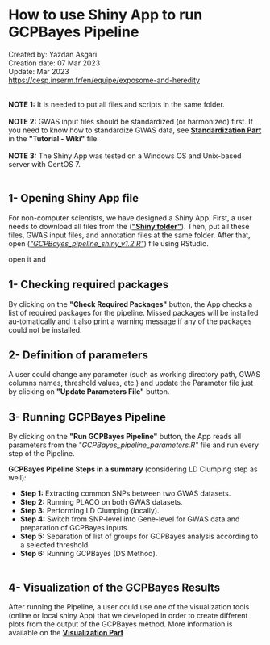 # How to use Shiny App to run GCPBayes Pipeline
Created by: Yazdan Asgari<br>
Creation date: 07 Mar 2023<br>
Update: Mar 2023<br>
https://cesp.inserm.fr/en/equipe/exposome-and-heredity
<br>
<br>

**NOTE 1:** It is needed to put all files and scripts in the same folder. 
<br><br>
**NOTE 2:** GWAS input files should be standardized (or harmonized) first. If you need to know how to standardize GWAS data, see [**Standardization Part**](../2) in the **"Tutorial - Wiki"** file.
<br><br>
**NOTE 3:** The Shiny App was tested on a Windows OS and Unix-based server with CentOS 7.
<br>
<br>

## 1- Opening Shiny App file
For non-computer scientists, we have designed a Shiny App. First, a user needs to download all files from the ([**"Shiny folder"**](../0_Codes/Shiny)). Then, put all these files, GWAS input files, and annotation files at the same folder. After that, open ([*"GCPBayes_pipeline_shiny_v1.2.R"*](../0_Codes/Shiny)) file using RStudio.

open it and 

## 1- Checking required packages
By clicking on the **"Check Required Packages"** button, the App checks a list of required packages for the pipeline. Missed packages will be installed au-tomatically and it also print a warning message if any of the packages could not be installed. 

## 2- Definition of parameters
A user could change any parameter (such as working directory path, GWAS columns names, threshold values, etc.) and update the Parameter file just by clicking on **"Update Parameters File"** button.

## 3- Running GCPBayes Pipeline
By clicking on the **"Run GCPBayes Pipeline"** button, the App reads all parameters from the *"GCPBayes_pipeline_parameters.R"* file and run every step of the Pipeline.

**GCPBayes Pipeline Steps in a summary** (considering LD Clumping step as well): 
<br>
- **Step 1:** Extracting common SNPs between two GWAS datasets. 
- **Step 2:** Running PLACO on both GWAS datasets.
- **Step 3:** Performing LD Clumping (locally).
- **Step 4:** Switch from SNP-level into Gene-level for GWAS data and preparation of GCPBayes inputs.
- **Step 5:** Separation of list of groups for GCPBayes analysis according to a selected threshold.
- **Step 6:** Running GCPBayes (DS Method).
<br><br>

## 4- Visualization of the GCPBayes Results
After running the Pipeline, a user could use one of the visualization tools (online or local shiny App) that we developed in order to create different plots from the output of the GCPBayes method. More information is available on the [**Visualization Part**](../README.md#visualization)



